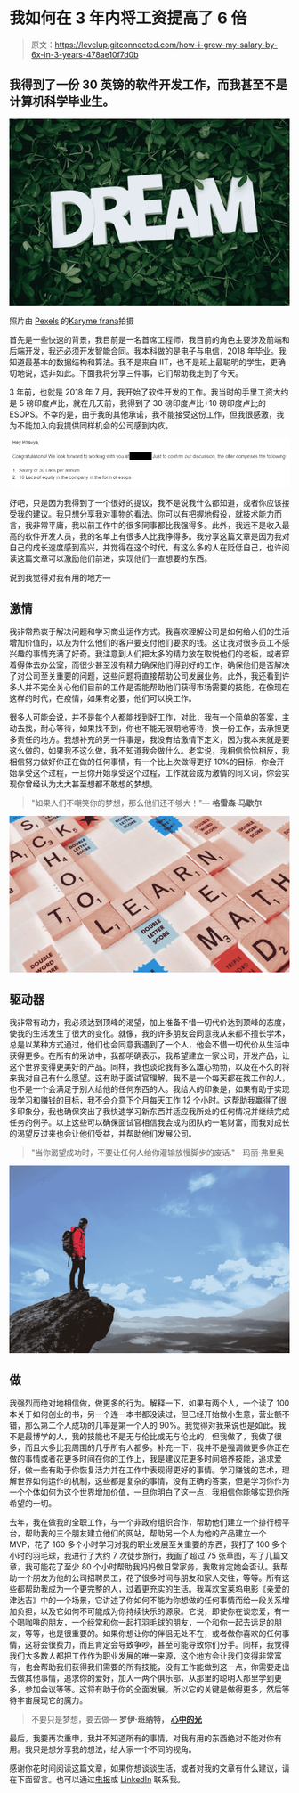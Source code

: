 # 我如何在 3 年内将工资提高了 6 倍

> 原文：<https://levelup.gitconnected.com/how-i-grew-my-salary-by-6x-in-3-years-478ae10f7d0b>

## 我得到了一份 30 英镑的软件开发工作，而我甚至不是计算机科学毕业生。

![](img/3f204704914375c8e9877eed87d922a5.png)

照片由 [Pexels](https://www.pexels.com/photo/dream-text-on-green-leaves-1535907/?utm_content=attributionCopyText&utm_medium=referral&utm_source=pexels) 的[Karyme frana](https://www.pexels.com/@karymefranca?utm_content=attributionCopyText&utm_medium=referral&utm_source=pexels)拍摄

首先是一些快速的背景，我目前是一名首席工程师，我目前的角色主要涉及前端和后端开发，我还必须开发智能合同。我本科做的是电子与电信，2018 年毕业。我知道最基本的数据结构和算法。我不是来自 IIT，也不是班上最聪明的学生，更确切地说，远非如此。下面我将分享三件事，它们帮助我走到了今天。

3 年前，也就是 2018 年 7 月，我开始了软件开发的工作。我当时的手里工资大约是 5 磅印度卢比，就在几天前，我得到了 30 磅印度卢比+10 磅印度卢比的 ESOPS。不幸的是，由于我的其他承诺，我不能接受这份工作，但我很感激，我为不能加入向我提供同样机会的公司感到内疚。

![](img/c4b94f1f7c82aaa3ccf980527a475649.png)

好吧，只是因为我得到了一个很好的提议，我不是说我什么都知道，或者你应该接受我的建议。我只想分享我对事物的看法。你可以有把握地假设，就技术能力而言，我非常平庸，我以前工作中的很多同事都比我强得多。此外，我远不是收入最高的软件开发人员，我的名单上有很多人比我挣得多。我分享这篇文章是因为我对自己的成长速度感到高兴，并觉得在这个时代，有这么多的人在贬低自己，也许阅读这篇文章可以激励他们前进，实现他们一直想要的东西。

说到我觉得对我有用的地方—

## **激情**

我非常热衷于解决问题和学习商业运作方式。我喜欢理解公司是如何给人们的生活增加价值的，以及为什么他们的客户要支付他们要求的钱。这让我对很多员工不感兴趣的事情充满了好奇。我注意到人们把太多的精力放在取悦他们的老板，或者穿着得体去办公室，而很少甚至没有精力确保他们得到好的工作，确保他们是否解决了对公司至关重要的问题，这些问题将直接帮助公司发展业务。此外，我还看到许多人并不完全关心他们目前的工作是否能帮助他们获得市场需要的技能，在像现在这样的时代，在疫情，如果有必要，他们可以换工作。

很多人可能会说，并不是每个人都能找到好工作，对此，我有一个简单的答案，主动去找，耐心等待，如果找不到，你也不能无限期地等待，换一份工作，去承担更多责任的地方。我想补充的另一件事是，我没有给激情下定义，因为我本来就是要这么做的，如果我不这么做，我不知道我会做什么。老实说，我相信恰恰相反，我相信努力做好你正在做的任何事情，有一个比上次做得更好 10%的目标，你会开始享受这个过程，一旦你开始享受这个过程，工作就会成为激情的同义词，你会实现你曾经认为太大甚至想都不敢想的梦想。

> "如果人们不嘲笑你的梦想，那么他们还不够大！"― **格雷森·马歇尔**

![](img/279414e733b22cf3214f18c4a261f98a.png)

## 驱动器

我非常有动力，我必须达到顶峰的渴望，加上准备不惜一切代价达到顶峰的态度，使我的生活发生了很大的变化。就像，我的许多朋友会同意我从来都不擅长学术，总是以某种方式通过，他们也会同意我遇到了一个人，他会不惜一切代价从生活中获得更多。在所有的采访中，我都明确表示，我希望建立一家公司，开发产品，让这个世界变得更美好的产品。同样，我也谈论我有多么雄心勃勃，以及在不久的将来我对自己有什么愿望。这有助于面试官理解，我不是一个每天都在找工作的人，也不是一个会满足于别人给他的任何东西的人。我给人的印象是，如果有助于实现我学习和赚钱的目标，我不会介意下个月每天工作 12 个小时。这帮助我赢得了很多印象分，我也确保突出了我快速学习新东西并适应我所处的任何情况并继续完成任务的例子。以上这些可以确保面试官相信我会成为团队的一笔财富，而我对成长的渴望反过来也会让他们受益，并帮助他们发展公司。

> "当你渴望成功时，不要让任何人给你灌输放慢脚步的废话."—玛丽·弗里奥

![](img/4f6eccb197d6d13b55f75462a82d242d.png)

## 做

我强烈而绝对地相信做，做更多的行为。解释一下，如果有两个人，一个读了 100 本关于如何创业的书，另一个连一本书都没读过，但已经开始做小生意，营业额不错，那么第二个人成功的几率是第一个人的 90%。我觉得对我来说也是如此，我不是最博学的人，我的技能也不是无与伦比或无与伦比的，但我做了，我做了很多，而且大多比我周围的几乎所有人都多。补充一下，我并不是强调做更多你正在做的事情或者花更多时间在你的工作上，我是建议花更多时间培养技能，追求爱好，做一些有助于你恢复活力并在工作中表现得更好的事情。学习赚钱的艺术，理解世界如何运作的机制，这些都是复杂的事情，没有正确的答案，但是学习你作为一个个体如何为这个世界增加价值，一旦你明白了这一点，我相信你能够实现你所希望的一切。

去年，我在做我的全职工作，与一个非政府组织合作，帮助他们建立一个排行榜平台，帮助我的三个朋友建立他们的网站，帮助另一个人为他的产品建立一个 MVP，花了 160 多个小时学习对我的职业发展至关重要的东西，我打了 100 多个小时的羽毛球，我进行了大约 7 次徒步旅行，我画了超过 75 张草图，写了几篇文章，我可能花了至少 80 个小时帮助我妈妈做日常家务，我敢肯定她会否认。我帮助一个朋友为他的公司招聘员工，花了很多时间与朋友和家人交往，等等。所有这些都帮助我成为一个更完整的人，过着更充实的生活。我喜欢宝莱坞电影《亲爱的津达吉》中的一个场景，它讲述了你如何不能为你想做的任何事情而给一段关系增加负担，以及它如何不可能成为你持续快乐的源泉。它说，即使你在谈恋爱，有一个喝咖啡的朋友，一个经常和你一起打羽毛球的朋友，一个和你一起去远足的朋友，等等，也是很重要的。如果你想让你的伴侣无处不在，或者做你喜欢的任何事情，这将会很费力，而且肯定会导致争吵，甚至可能导致你们分手。同样，我觉得我们大多数人都把工作作为职业发展的唯一来源，这个地方会让我们变得非常富有，也会帮助我们获得我们需要的所有技能，没有工作能做到这一点，你需要走出去做其他事情，追求你的爱好，加入一两个俱乐部，从那里的聪明人那里学到更多，参加会议等等。这将有助于你的全面发展。所以它的关键是做得更多，然后等待宇宙展现它的魔力。

> 不要只是梦想，要去做― **罗伊·班纳特，** [**心中的光**](https://www.goodreads.com/work/quotes/49604402)

最后，我要再次重申，我并不知道所有的事情，对我有用的东西绝对不能对你有用。我只是想分享我的想法，给大家一个不同的视角。

感谢你花时间阅读这篇文章，如果你想谈谈生活，或者对我的文章有什么建议，请在下面留言。也可以通过[电报](https://t.me/iambhavyamehta)或 [LinkedIn](https://www.linkedin.com/in/bhavya-y-mehta/) 联系我。